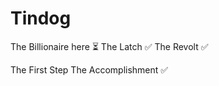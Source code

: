 # Tindog

The Billionaire here ⏳
The Latch ✅
The Revolt ✅

The First Step
The Accomplishment ✅





